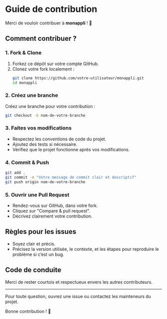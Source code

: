 # Guide de contribution

Merci de vouloir contribuer à **monappli** ! 🎉

## Comment contribuer ?

### 1. Fork & Clone

1. Forkez ce dépôt sur votre compte GitHub.
2. Clonez votre fork localement :
   ```bash
   git clone https://github.com/votre-utilisateur/monappli.git
   cd monappli
   ```

### 2. Créez une branche

Créez une branche pour votre contribution :
```bash
git checkout -b nom-de-votre-branche
```

### 3. Faites vos modifications

- Respectez les conventions de code du projet.
- Ajoutez des tests si nécessaire.
- Vérifiez que le projet fonctionne après vos modifications.

### 4. Commit & Push

```bash
git add .
git commit -m "Votre message de commit clair et descriptif"
git push origin nom-de-votre-branche
```

### 5. Ouvrir une Pull Request

- Rendez-vous sur GitHub, dans votre fork.
- Cliquez sur "Compare & pull request".
- Décrivez clairement votre contribution.

## Règles pour les issues

- Soyez clair et précis.
- Précisez la version utilisée, le contexte, et les étapes pour reproduire le problème si c’est un bug.

## Code de conduite

Merci de rester courtois et respectueux envers les autres contributeurs.

---

Pour toute question, ouvrez une issue ou contactez les mainteneurs du projet.

Bonne contribution ! 🚀
